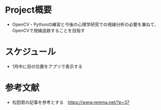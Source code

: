 # Project概要
- OpenCV・Pythonの練習と今後の心理学研究での視線分析の必要を兼ねて、OpenCVで視線追跡することを目指す

# スケジュール
- 1月中に目の位置をアプリで表示する

# 参考文献
- 松田君の記事を参考とする　https://www.remma.net/?p=37